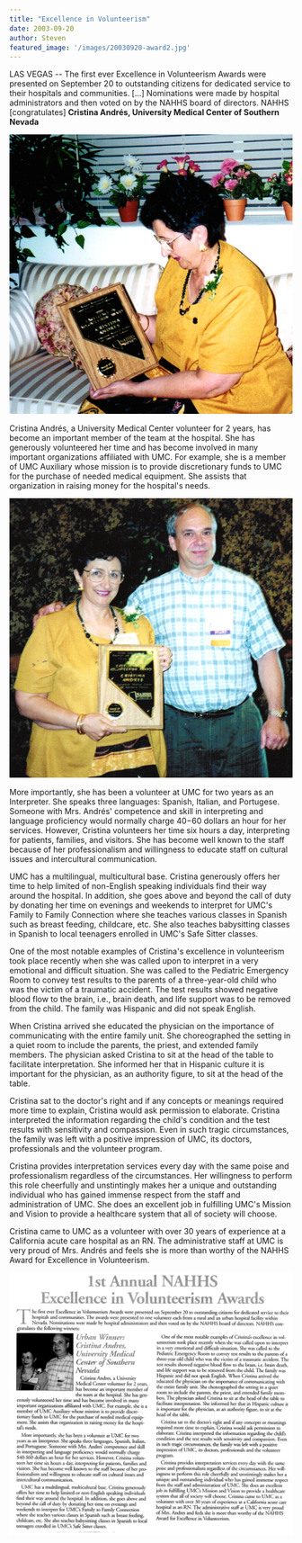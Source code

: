 ```yaml
---
title: "Excellence in Volunteerism"
date: 2003-09-20
author: Steven
featured_image: '/images/20030920-award2.jpg'
---
```


LAS VEGAS -- The first ever Excellence in Volunteerism Awards were presented on September 20 to outstanding citizens for dedicated service to their hospitals and communities. [...] Nominations were made by hospital administrators and then voted on by the NAHHS board of directors. NAHHS [congratulates] **Cristina Andrés, University Medical Center of Southern Nevada**

![](/images/20030920-award2.jpg)

Cristina Andrés, a University Medical Center volunteer for 2 years, has become an important member of the team at the hospital. She has generously volunteered her time and has become involved in many important organizations affiliated with UMC. For example, she is a member of UMC Auxiliary whose mission is to provide discretionary funds to UMC for the purchase of needed medical equipment. She assists that organization in raising money for the hospital's needs.

![](/images/20030920-award1.jpg)

More importantly, she has been a volunteer at UMC for two years as an Interpreter. She speaks three languages: Spanish, Italian, and Portugese. Someone with Mrs. Andrés' competence and skill in interpreting and language proficiency would normally charge $40-$60 dollars an hour for her services. However, Cristina volunteers her time six hours a day, interpreting for patients, families, and visitors. She has become well known to the staff because of her professionalism and willingness to educate staff on cultural issues and intercultural communication.

UMC has a multilingual, multicultural base. Cristina generously offers her time to help limited of non-English speaking individuals find their way around the hospital. In addition, she goes above and beyond the call of duty by donating her time on evenings and weekends to interpret for UMC's Family to Family Connection where she teaches various classes in Spanish such as breast feeding, childcare, etc. She also teaches babysitting classes in Spanish to local teenagers enrolled in UMC's Safe Sitter classes.

One of the most notable examples of Cristina's excellence in volunteerism took place recently when she was called upon to interpret in a very emotional and difficult situation. She was called to the Pediatric Emergency Room to convey test results to the parents of a three-year-old child who was the victim of a traumatic accident. The test results showed negative blood flow to the brain, i.e., brain death, and life support was to be removed from the child. The family was Hispanic and did not speak English. 

When Cristina arrived she educated the physician on the importance of communicating with the entire family unit. She choreographed the setting in a quiet room to include the parents, the priest, and extended family members. The physician asked Cristina to sit at the head of the table to facilitate interpretation. She informed her that in Hispanic culture it is important for the physician, as an authority figure, to sit at the head of the table.

Cristina sat to the doctor's right and if any concepts or meanings required more time to explain, Cristina would ask permission to elaborate. Cristina interpreted the information regarding the child's condition and the test results with sensitivity and compassion. Even in such tragic circumstances, the family was left with a positive impression of UMC, its doctors, professionals and the volunteer program.

Cristina provides interpretation services every day with the same poise and professionalism regardless of the circumstances. Her willingness to perform this role cheerfully and unstintingly makes her a unique and outstanding individual who has gained immense respect from the staff and administration of UMC. She does an excellent job in fulfilling UMC's Mission and Vision to provide a healthcare system that all of society will choose.

Cristina came to UMC as a volunteer with over 30 years of experience at a California acute care hospital as an RN. The administrative staff at UMC is very proud of Mrs. Andrés and feels she is more than worthy of the NAHHS Award for Excellence in Volunteerism.

![](/images/20030920-award3.jpg)
